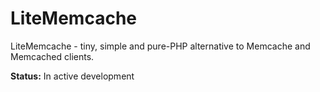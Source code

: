 # LiteMemcache

LiteMemcache - tiny, simple and pure-PHP alternative to Memcache and Memcached clients.

**Status:** In active development